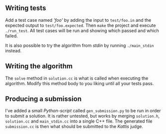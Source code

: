 ## Writing tests
Add a test case named _'foo'_ by adding the input to `test/foo.in` and the expected output to `test/foo.expected`.
Then `make` the project and execute `./run_test`. All test cases will be run and showing which passed and which failed.

It is also possible to try the algorithm from _stdin_ by running `./main_stdin` instead.

## Writing the algorithm
The `solve` method in `solution.cc` is what is called when executing the algorithm.
Modify this method body to you liking until all your tests pass.

## Producing a submission
I've added a small _Python-script_ called `gen_submission.py` to be run in order to submit a solution.
It is rather untested, but works by merging `solution.h`, `solution.cc` and `main_stdin.cc` into a single C++ file.
The generated file `submission.cc` is then what should be submitted to the _Kattis_ judge.
